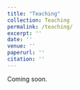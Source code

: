 ```yaml
---
title: "Teaching"
collection: Teaching
permalink: /teaching/
excerpt: ''
date: ''
venue: ''
paperurl: ''
citation: ''
---
```


Coming soon.

